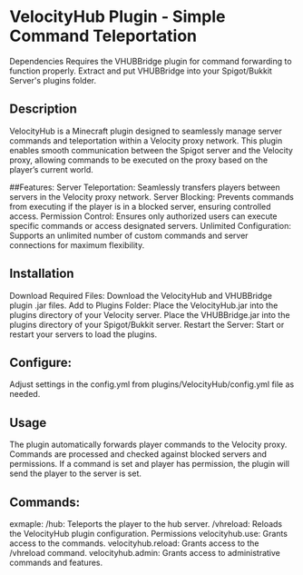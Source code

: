 # VelocityHub Plugin - Simple Command Teleportation
Dependencies
Requires the VHUBBridge plugin for command forwarding to function properly.
Extract and put VHUBBridge into your Spigot/Bukkit Server's plugins folder.

## Description
VelocityHub is a Minecraft plugin designed to seamlessly manage server commands and teleportation within a Velocity proxy network. This plugin enables smooth communication between the Spigot server and the Velocity proxy, allowing commands to be executed on the proxy based on the player’s current world.

##Features:
Server Teleportation: Seamlessly transfers players between servers in the Velocity proxy network.
Server Blocking: Prevents commands from executing if the player is in a blocked server, ensuring controlled access.
Permission Control: Ensures only authorized users can execute specific commands or access designated servers.
Unlimited Configuration: Supports an unlimited number of custom commands and server connections for maximum flexibility.

## Installation
Download Required Files:
Download the VelocityHub and VHUBBridge plugin .jar files.
Add to Plugins Folder:
Place the VelocityHub.jar into the plugins directory of your Velocity server.
Place the VHUBBridge.jar into the plugins directory of your Spigot/Bukkit server.
Restart the Server:
Start or restart your servers to load the plugins.

## Configure:
Adjust settings in the config.yml from plugins/VelocityHub/config.yml file as needed.

## Usage
The plugin automatically forwards player commands to the Velocity proxy.
Commands are processed and checked against blocked servers and permissions.
If a command is set and player has permission, the plugin will send the player to the server is set.

## Commands:
exmaple: /hub: Teleports the player to the hub server.
/vhreload: Reloads the VelocityHub plugin configuration.
Permissions
velocityhub.use: Grants access to the commands.
velocityhub.reload: Grants access to the /vhreload command.
velocityhub.admin: Grants access to administrative commands and features.
